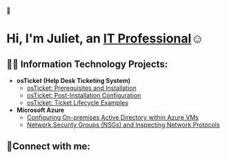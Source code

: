 👋
<h1>Hi, I'm Juliet, an <a href="www.linkedin.com/in/juliet-breeze-102530211">IT Professional</a>☺</h1>

<h2>👨‍💻 Information Technology Projects:</h2>

- <b>osTicket (Help Desk Ticketing System)</b>
  - [osTicket: Prerequisites and Installation](https://github.com/julietBreeze/osticket-prereqs)
  - [osTicket: Post-Installation Configuration](https://github.com/julietBreeze/post-install-config)
  - [osTicket: Ticket Lifecycle Examples](https://github.com/julietBreeze/ticket-lifecycle)
- <b>Microsoft Azure</b>
  - [Configuring On-premises Active Directory within Azure VMs](https://github.com/julietBreeze/configure-ad)
  - [Network Security Groups (NSGs) and Inspecting Network Protocols](https://github.com/julietBreeze/azure-network-protocols)

<h2>🤳Connect with me:</h2>


[linkedin]: https://linkedin.com/in/Juliet
